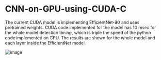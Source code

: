 # CNN-on-GPU-using-CUDA-C

The current CUDA model is implementing EfficientNet-B0 and uses pretrained weights. CUDA code implemented for the model has 10 msec for the whole model detection timing, which is triple the speed of the python code implemented on GPU. The results are shown for the whole model and each layer inside the EfficientNet model.

 
![image](https://drive.google.com/uc?export=view&id=<1iHwm-wSoOsgkrVpXsEOD6N-hwQCUJnja>)
